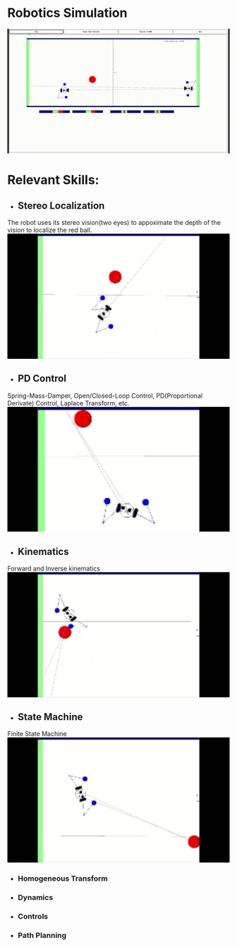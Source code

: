 # Robotics Simulation
![](demo/Roger001.gif)



# Relevant Skills:

- ## Stereo Localization
The robot uses its stereo vision(two eyes) to appoximate the depth of the vision to localize the red ball.\
![](demo/roger-stereoVision.gif)


- ## PD Control
Spring-Mass-Damper, Open/Closed-Loop Control, PD(Proportional Derivate) Control, Laplace Transform, etc.\
![](demo/roger-PDcontrol.gif)


- ## Kinematics
Forward and Inverse kinematics\
![](demo/roger-kinematics.gif)


- ## State Machine
Finite State Machine\
![](demo/roger-statemachine.gif)


- ### Homogeneous Transform
- ### Dynamics
- ### Controls
- ### Path Planning



